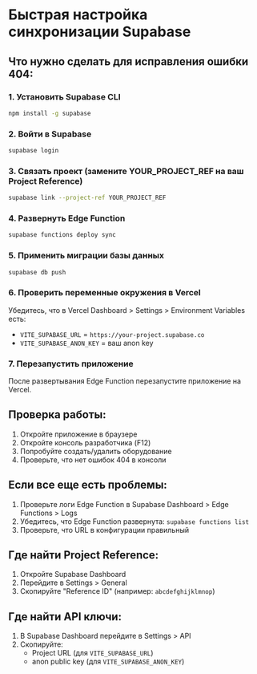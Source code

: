 # Быстрая настройка синхронизации Supabase

## Что нужно сделать для исправления ошибки 404:

### 1. Установить Supabase CLI
```bash
npm install -g supabase
```

### 2. Войти в Supabase
```bash
supabase login
```

### 3. Связать проект (замените YOUR_PROJECT_REF на ваш Project Reference)
```bash
supabase link --project-ref YOUR_PROJECT_REF
```

### 4. Развернуть Edge Function
```bash
supabase functions deploy sync
```

### 5. Применить миграции базы данных
```bash
supabase db push
```

### 6. Проверить переменные окружения в Vercel
Убедитесь, что в Vercel Dashboard > Settings > Environment Variables есть:
- `VITE_SUPABASE_URL` = `https://your-project.supabase.co`
- `VITE_SUPABASE_ANON_KEY` = ваш anon key

### 7. Перезапустить приложение
После развертывания Edge Function перезапустите приложение на Vercel.

## Проверка работы:

1. Откройте приложение в браузере
2. Откройте консоль разработчика (F12)
3. Попробуйте создать/удалить оборудование
4. Проверьте, что нет ошибок 404 в консоли

## Если все еще есть проблемы:

1. Проверьте логи Edge Function в Supabase Dashboard > Edge Functions > Logs
2. Убедитесь, что Edge Function развернута: `supabase functions list`
3. Проверьте, что URL в конфигурации правильный

## Где найти Project Reference:

1. Откройте Supabase Dashboard
2. Перейдите в Settings > General
3. Скопируйте "Reference ID" (например: `abcdefghijklmnop`)

## Где найти API ключи:

1. В Supabase Dashboard перейдите в Settings > API
2. Скопируйте:
   - Project URL (для `VITE_SUPABASE_URL`)
   - anon public key (для `VITE_SUPABASE_ANON_KEY`)
